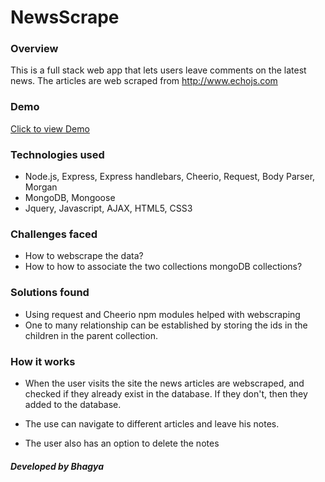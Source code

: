 # NewsScrape

### Overview
This is a full stack web app that lets users leave comments on the latest news. The articles are web scraped from http://www.echojs.com

### Demo
[Click to view Demo](https://obscure-ravine-46220.herokuapp.com/)

### Technologies used

* Node.js, Express,  Express handlebars, Cheerio, Request, Body Parser, Morgan
* MongoDB, Mongoose
* Jquery, Javascript, AJAX, HTML5, CSS3

### Challenges faced

* How to webscrape the data?
* How to how to associate the two collections mongoDB collections?

### Solutions found

* Using request and Cheerio npm modules helped with webscraping
* One to many relationship can be established by storing the ids in the children in the parent collection.

### How it works

* When the user visits the site the news articles are webscraped, and checked if they already exist in the database. If they don't, then they added to the database.

* The use can navigate to different articles and leave his notes.

* The user also has an option to delete the notes

##### Developed by Bhagya
